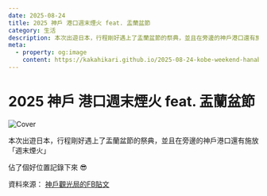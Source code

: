 ```yaml
---
date: 2025-08-24
title: 2025 神戶 港口週末煙火 feat. 盂蘭盆節
category: 生活
description: 本次出遊日本，行程剛好遇上了盂蘭盆節的祭典，並且在旁邊的神戶港口還有施放「週末煙火」。佔了個好位置記錄下來 😎
meta:
  - property: og:image
    content: https://kakahikari.github.io/2025-08-24-kobe-weekend-hanabi/cover.jpg
---
```


# 2025 神戶 港口週末煙火 feat. 盂蘭盆節

![Cover](/2025-08-24-kobe-weekend-hanabi/cover.jpg)

本次出遊日本，行程剛好遇上了盂蘭盆節的祭典，並且在旁邊的神戶港口還有施放「週末煙火」

佔了個好位置記錄下來 😎

<YouTube id="pQtlaGKV9RI" />

資料來源： [神戶觀光局的FB貼文](https://www.facebook.com/KobeTourismOfficial/posts/%E7%A5%9E%E6%88%B6%E6%B8%AF%E8%8A%B1%E7%81%AB%E6%B4%BB%E5%8B%95minato-hanabi-%E7%A5%9E%E6%88%B6%E6%B8%AF%E5%91%A8%E6%9C%AB%E8%8A%B1%E7%81%AB%E7%A5%9E%E6%88%B6%E6%B8%AF%E4%BD%9C%E7%82%BA%E6%B8%AF%E7%94%BA%E7%95%B6%E5%A4%9C%E6%99%9A%E9%99%8D%E8%87%A8%E8%A2%AB%E7%B5%A2%E7%88%9B%E7%85%99%E7%81%AB%E7%85%A7%E8%80%80%E7%9A%84%E6%99%AF%E8%B1%A1%E5%B0%A4%E7%82%BA%E5%88%A5%E7%B7%BB%E6%AF%8F%E5%B9%B410%E6%9C%88%E7%A5%9E%E6%88%B6%E6%B8%AF%E9%83%BD%E6%9C%83%E8%88%89%E8%BE%A6minato-hanabi-/716510631126907/)
